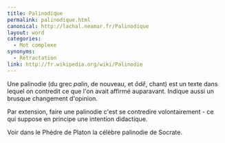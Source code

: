 ```yaml
---
title: Palinodique
permalink: palinodique.html
canonical: http://lachal.neamar.fr/Palinodique
layout: word
categories:
  - Mot complexe
synonyms:
  - Rétractation
link: http://fr.wikipedia.org/wiki/Palinodie
---
```


Une palinodie (du grec *palin*, de nouveau, et *ôdê*, chant) est un texte dans lequel on contredit ce que l'on avait affirmé auparavant. Indique aussi un brusque changement d'opinion.

Par extension, faire une palinodie c'est se contredire volontairement - ce qui suppose en principe une intention didactique.

Voir dans le Phèdre de Platon la célèbre palinodie de Socrate.

